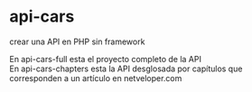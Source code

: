 # api-cars
crear una API en PHP sin framework

En api-cars-full esta el proyecto completo de la API<br>
En api-cars-chapters esta la API desglosada por capítulos que corresponden a un artículo en netveloper.com

